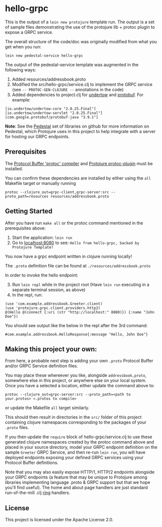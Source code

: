 # hello-grpc

This is the output of a `lein new protojure` template run. The output is a set of sample
files demonstrating the use of the protojure lib + protoc plugin to expose a GRPC service.

The overall structure of the code/doc was originally modified from what you get when you run:

```lein new pedestal-service hello-grpc```

The output of the pedestal-service template was
augmented in the following ways:

1. Added resources/addressbook.proto
2. Modified the src/hello-grpc/service.clj to implement the GRPC service
   (see `-- PROTOC-GEN-CLOJURE --` annotations in the code)
3. Added dependencies to project.clj for [undertow](http://undertow.io/)
   and [protobuf](https://developers.google.com/protocol-buffers/).  For example:

```
[io.undertow/undertow-core "2.0.25.Final"]
[io.undertow/undertow-servlet "2.0.25.Final"]
[com.google.protobuf/protobuf-java "3.9.1"]
```

**Note**: See the [Pedestal](https://github.com/pedestal/pedestal) set of libraries on github
for more information on Pedestal, which Protojure uses in this project to help integrate with
a server for hosting our GRPC endpoints.

## Prerequisites

The [Protocol Buffer 'protoc' compiler](https://github.com/protocolbuffers/protobuf/releases)
and [Protojure protoc-plugin](https://github.com/protojure/protoc-plugin/releases) must be installed.

You can confirm these dependencies are installed by either using the `all` Makefile target
or manually running

```
protoc --clojure_out=grpc-client,grpc-server:src --proto_path=resources resources/addressbook.proto
```

## Getting Started

After you have run `make all` or the protoc command mentioned in the prerequisites above:

1. Start the application: `lein run`
2. Go to [localhost:8080](http://localhost:8080/) to see: `Hello from hello-grpc, backed by Protojure Template! `

You now have a grpc endpoint written in clojure running locally!

The `.proto` definition file can be found at `./resources/addressbook.proto`

In order to invoke the hello endpoint:

3. Run `lein repl` while in the project root (Have `lein run` executing in a separate terminal session, as above)
4. In the repl, run:

```
(use 'com.example.addressbook.Greeter.client)
(use 'protojure.grpc.client.providers.http2)
@(Hello @(connect {:uri (str "http://localhost:" 8080)}) {:name "John Doe"})
```

You should see output like the below in the repl after the 3rd command:

```
#com.example.addressbook.HelloResponse{:message "Hello, John Doe"}

```

## Making this project your own:

From here, a probable next step is adding your own `.proto` Protocol Buffer
and/or GRPC Service definition files.

You may place these whereever you like, alongside `addressbook,proto`, somewhere else in this
project, or anywhere else on your local system. Once you have a selected a location, either
update the command above to:

```
protoc --clojure_out=grpc-server:src --proto_path=<path to your.protos> <.protos to compile>
```

or update the Makefile `all` target similarly.

This should then result in directories in the `src/` folder of this project containing clojure
namespaces corresponding to the packages of your `.proto` files.

If you then update the `require` block of hello-grpc/service.clj to use these generated clojure
namespaces created by the protoc command above and placed in your source directory, model your
GRPC endpoint definition on the sample `Greeter` GRPC Service, and then re-run `lein run`, you
will have deployed endpoints exposing your defined GRPC services using your Protocol Buffer
definitions.

Note that you may also easily expose HTTP/1, HTTP/2 endpoints alongside your GRPC endpoints (a feature
that may be unique to Protojure among libraries implementing language .proto & GRPC support but
that we hope you'll find useful). The home and about page handlers are just standard run-of-the-mill
.clj [ring](https://github.com/ring-clojure/ring) handlers.

## License

This project is licensed under the Apache License 2.0.
